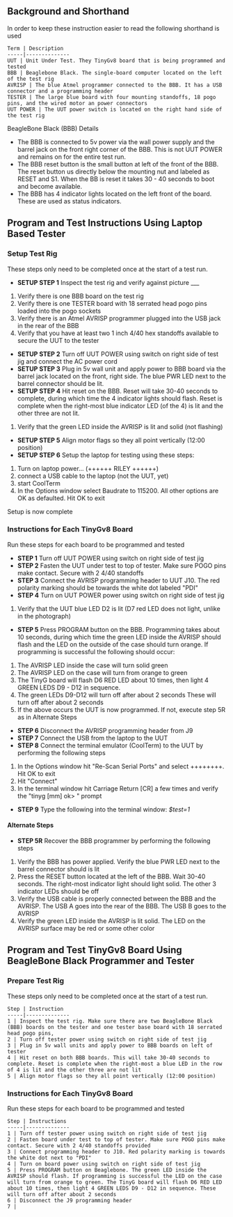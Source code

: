 ## Background and Shorthand
In order to keep these instruction easier to read the following shorthand is used

	Term | Description
	-----|--------------
	UUT | Unit Under Test. They TinyGv8 board that is being programmed and tested
	BBB | Beaglebone Black. The single-board computer located on the left of the test rig
	AVRISP | The blue Atmel programmer connected to the BBB. It has a USB connector and a programming header
	TESTER | The large blue board with four mounting standoffs, 18 pogo pins, and the wired motor an power connectors
	UUT POWER | The UUT power switch is located on the right hand side of the test rig


BeagleBone Black (BBB) Details

* The BBB is connected to 5v power via the wall power supply and the barrel jack on the front right corner of the BBB. This is not UUT POWER and remains on for the entire test run.
* The BBB reset button is the small button at left of the front of the BBB. The reset button us directly below the mounting nut and labeled as RESET and S1. When the BB is reset it takes 30 - 40 seconds to boot and become available.
* The BBB has 4 indicator lights located on the left front of the board. These are used as status indicators.

## Program and Test Instructions Using Laptop Based Tester
### Setup Test Rig 

These steps only need to be completed once at the start of a test run. 

* **SETUP STEP 1** Inspect the test rig and verify against picture ___
 1. Verify there is one BBB board on the test rig
 1. Verify there is one TESTER board with 18 serrated head pogo pins loaded into the pogo sockets
 1. Verify there is an Atmel AVRISP programmer plugged into the USB jack in the rear of the BBB
 1. Verify that you have at least two 1 inch 4/40 hex standoffs available to secure the UUT to the tester
* **SETUP STEP 2** Turn off UUT POWER using switch on right side of test jig and connect the AC power cord
* **SETUP STEP 3** Plug in 5v wall unit and apply power to BBB board via the barrel jack located on the front, right side. The blue PWR LED next to the barrel connector should be lit.
* **SETUP STEP 4** Hit reset on the BBB. Reset will take 30-40 seconds to complete, during which time the 4 indicator lights should flash. Reset is complete when the right-most blue indicator LED (of the 4) is lit and the other three are not lit.
 1. Verify that the green LED inside the AVRISP is lit and solid (not flashing)
* **SETUP STEP 5** Align motor flags so they all point vertically (12:00 position)
* **SETUP STEP 6** Setup the laptop for testing using these steps:
 1. Turn on laptop power... (++++++ RILEY ++++++)
 1. connect a USB cable to the laptop (not the UUT, yet)
 1. start CoolTerm
 1. In the Options window select Baudrate to 115200. All other options are OK as defaulted. Hit OK to exit


Setup is now complete

### Instructions for Each TinyGv8 Board
Run these steps for each board to be programmed and tested

* **STEP 1** Turn off UUT POWER using switch on right side of test jig
* **STEP 2** Fasten the UUT under test to top of tester. Make sure POGO pins make contact. Secure with 2 4/40 standoffs
* **STEP 3** Connect the AVRISP programming header to UUT J10. The red polarity marking should be towards the white dot labeled "PDI"
* **STEP 4** Turn on UUT POWER power using switch on right side of test jig
 1. Verify that the UUT blue LED D2 is lit (D7 red LED does not light, unlike in the photograph) 
* **STEP 5** Press PROGRAM button on the BBB. Programming takes about 10 seconds, during which time the green LED inside the AVRISP should flash and the LED on the outside of the case should turn orange. If programming is successful the following should occur:
 1. The AVRISP LED inside the case will turn solid green
 1. The AVRISP LED on the case will turn from orange to green
 1. The TinyG board will flash D6 RED LED about 10 times, then light 4 GREEN LEDS D9 - D12 in sequence.
 1. The green LEDs D9-D12 will turn off after about 2 seconds These will turn off after about 2 seconds
 1. If the above occurs the UUT is now programmed. If not, execute step 5R as in Alternate Steps
* **STEP 6** Disconnect the AVRISP programming header from J9 
* **STEP 7** Connect the USB from the laptop to the UUT
* **STEP 8** Connect the terminal emulator (CoolTerm) to the UUT by performing the following steps
 1. In the Options window hit "Re-Scan Serial Ports" and select ++++++++. Hit OK to exit
 1. Hit "Connect"
 1. In the terminal window hit Carriage Return [CR] a few times and verify the "tinyg [mm] ok> " prompt
* **STEP 9** Type the following into the terminal window: _$test=1<CR>_


#### Alternate Steps

* **STEP 5R** Recover the BBB programmer by performing the following steps
 1. Verify the BBB has power applied. Verify the blue PWR LED next to the barrel connector should is lit
 1. Press the RESET button located at the left of the BBB. Wait 30-40 seconds. The right-most indicator light should light solid. The other 3 indicator LEDs should be off
 1. Verify the USB cable is properly connected between the BBB and the AVRISP. The USB A goes into the rear of the BBB. The USB B goes to the AVRISP
 1. Verify the green LED inside the AVRISP is lit solid. The LED on the AVRISP surface may be red or some other color


## Program and Test TinyGv8 Board Using BeagleBone Black Programmer and Tester
### Prepare Test Rig 
These steps only need to be completed once at the start of a test run. 

	Step | Instruction
	-----|--------------
	1 | Inspect the test rig. Make sure there are two BeagleBone Black (BBB) boards on the tester and one tester base board with 18 serrated head pogo pins,
	2 | Turn off tester power using switch on right side of test jig
	3 | Plug in 5v wall units and apply power to BBB boards on left of tester
	4 | Hit reset on both BBB boards. This will take 30-40 seconds to complete. Reset is complete when the right-most a blue LED in the row of 4 is lit and the other three are not lit
	5 | Align motor flags so they all point vertically (12:00 position)
 

### Instructions for Each TinyGv8 Board
Run these steps for each board to be programmed and tested

	Step | Instructions 
	-----|--------------
	1 | Turn off tester power using switch on right side of test jig
	2 | Fasten board under test to top of tester. Make sure POGO pins make contact. Secure with 2 4/40 standoffs provided
	3 | Connect programming header to J10. Red polarity marking is towards the white dot next to "PDI"
	4 | Turn on board power using switch on right side of test jig
	5 | Press PROGRAM button on Beaglebone. The green LED inside the AVRISP should flash. If programming is successful the LED on the case will turn from orange to green. The TinyG board will flash D6 RED LED about 10 times, then light 4 GREEN LEDS D9 - D12 in sequence. These will turn off after about 2 seconds  
	6 | Disconnect the J9 programming header
	7 | 
	